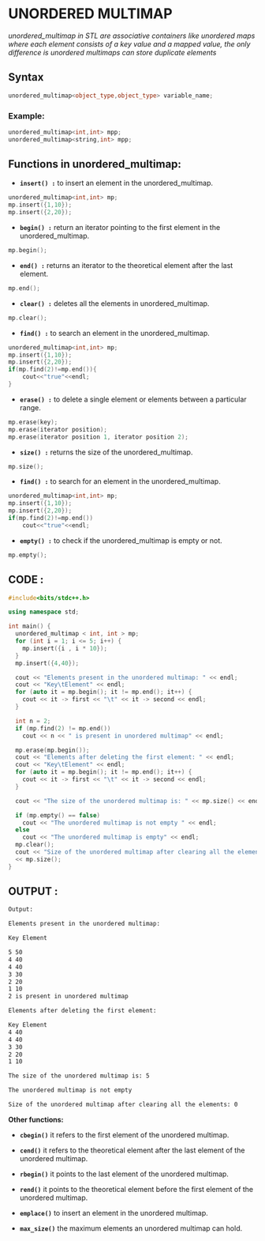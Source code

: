 # **UNORDERED MULTIMAP**

*unordered_multimap in STL are associative containers like unordered maps where each element consists of a key value and a mapped value, the only difference is unordered multimaps can store duplicate elements*

## **Syntax**

```cpp
unordered_multimap<object_type,object_type> variable_name;
```

### **Example:**
```cpp
unordered_multimap<int,int> mpp;
unordered_multimap<string,int> mpp;
```

## **Functions in unordered_multimap:**

* **```insert() :```** to insert an element in the unordered_multimap.

```cpp
unordered_multimap<int,int> mp;
mp.insert({1,10});
mp.insert({2,20});
```

* **```begin() :```** return an iterator pointing to the first element in the unordered_multimap.

```cpp
mp.begin();
```

* **```end() :```** returns an iterator to the theoretical element after the last element.

```cpp
mp.end();
```

* **```clear() :```** deletes all the elements in unordered_multimap.

```cpp
mp.clear();
```

* **```find() :```** to search an element in the unordered_multimap.

```cpp
unordered_multimap<int,int> mp;
mp.insert({1,10});
mp.insert({2,20});
if(mp.find(2)!=mp.end()){
    cout<<"true"<<endl;
}
```
* **```erase() :```** to delete a single element or elements between a particular range.
```cpp
mp.erase(key);
mp.erase(iterator position);
mp.erase(iterator position 1, iterator position 2);
```

* **```size() :```** returns the size of the unordered_multimap.
```cpp
mp.size();
```

* **```find() :```** to search for an element in the unordered_multimap.
```cpp
unordered_multimap<int,int> mp;
mp.insert({1,10});
mp.insert({2,20});
if(mp.find(2)!=mp.end())
    cout<<"true"<<endl;
```

* **```empty() :```** to check if the unordered_multimap is empty or not.
```cpp
mp.empty();
```
## **CODE :**

```cpp
#include<bits/stdc++.h>

using namespace std;

int main() {
  unordered_multimap < int, int > mp;
  for (int i = 1; i <= 5; i++) {
    mp.insert({i , i * 10});
  }
  mp.insert({4,40});

  cout << "Elements present in the unordered multimap: " << endl;
  cout << "Key\tElement" << endl;
  for (auto it = mp.begin(); it != mp.end(); it++) {
    cout << it -> first << "\t" << it -> second << endl;
  }

  int n = 2;
  if (mp.find(2) != mp.end())
    cout << n << " is present in unordered multimap" << endl;

  mp.erase(mp.begin());
  cout << "Elements after deleting the first element: " << endl;
  cout << "Key\tElement" << endl;
  for (auto it = mp.begin(); it != mp.end(); it++) {
    cout << it -> first << "\t" << it -> second << endl;
  }

  cout << "The size of the unordered multimap is: " << mp.size() << endl;

  if (mp.empty() == false)
    cout << "The unordered multimap is not empty " << endl;
  else
    cout << "The unordered multimap is empty" << endl;
  mp.clear();
  cout << "Size of the unordered multimap after clearing all the elements: " 
  << mp.size();
}
```

## **OUTPUT :**

```txt
Output:

Elements present in the unordered multimap:

Key Element

5 50
4 40
4 40
3 30
2 20
1 10
2 is present in unordered multimap

Elements after deleting the first element:

Key Element
4 40
4 40
3 30
2 20
1 10

The size of the unordered multimap is: 5

The unordered multimap is not empty

Size of the unordered multimap after clearing all the elements: 0
```

**Other functions:**

* **```cbegin()```** it refers to the first element of the unordered multimap.

* **```cend()```** it refers to the theoretical element after the last element of the unordered multimap.

* **```rbegin()```** it points to the last element of the unordered multimap.

* **```rend()```** it points to the theoretical element before the first element of the unordered multimap.

* **```emplace()```** to insert an element in the unordered multimap.

* **```max_size()```** the maximum elements an unordered multimap can hold.
